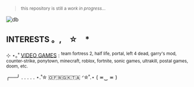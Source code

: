 > <sup> this repository is still a *work in progress...* </sup>

![db](https://64.media.tumblr.com/dcf0c6afa4798fa07a833017e3620f8e/0f76993d06cecbb4-5e/s400x600/46d91d761c108aaaa9f79a9463f9c6d14a771154.gifv)

## INTERESTS 。,　☆　*　
⊹ ⋆｡˚ <ins>VIDEO GAMES</ins> : <sup> team fortress 2, half life, portal, left 4 dead, garry's mod, counter-strike, ponytown, minecraft, roblox, fortnite, sonic games, ultrakill, postal games, doom, etc. </sup>





╭──╯ . . . . .  ⋆.˚✮ ​🇴​​🇫​​🇼​​🇬​​🇰​​🇹​​🇦​ ᐟ✮˚.⋆ ( ≖‿  ≖ )
